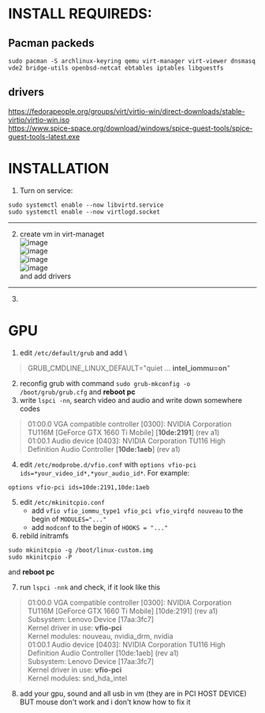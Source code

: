 # INSTALL REQUIREDS:
## Pacman packeds
```
sudo pacman -S archlinux-keyring qemu virt-manager virt-viewer dnsmasq vde2 bridge-utils openbsd-netcat ebtables iptables libguestfs
```
## drivers
https://fedorapeople.org/groups/virt/virtio-win/direct-downloads/stable-virtio/virtio-win.iso \
https://www.spice-space.org/download/windows/spice-guest-tools/spice-guest-tools-latest.exe 

# INSTALLATION
1) Turn on service:
```
sudo systemctl enable --now libvirtd.service
sudo systemctl enable --now virtlogd.socket
```
---
2) create vm in virt-managet \
![image](https://user-images.githubusercontent.com/86479624/164980047-b1264cbf-79cf-4312-ba83-404b780c0b1a.png)\
![image](https://user-images.githubusercontent.com/86479624/164980060-8704d229-e28a-4182-bc08-28d82ee792da.png)\
![image](https://user-images.githubusercontent.com/86479624/164980106-534ee4f6-115d-419e-8d3e-2b9fa32445b6.png)\
![image](https://user-images.githubusercontent.com/86479624/167599275-b4e24938-60e0-483e-8abd-1f9ab47c859e.png)\
and add drivers
---
3) 

# GPU
1) edit `/etc/default/grub` and add \
 > GRUB_CMDLINE_LINUX_DEFAULT="quiet ... **intel_iommu=on**"
2) reconfig grub with command `sudo grub-mkconfig -o /boot/grub/grub.cfg` and **reboot pc**
3) write `lspci -nn`, search video and audio and write down somewhere codes
> 01:00.0 VGA compatible controller [0300]: NVIDIA Corporation TU116M [GeForce GTX 1660 Ti Mobile] [**10de:2191**] (rev a1)\
01:00.1 Audio device [0403]: NVIDIA Corporation TU116 High Definition Audio Controller [**10de:1aeb**] (rev a1)
4) edit `/etc/modprobe.d/vfio.conf` with `options vfio-pci ids=*your_video_id*,*your_audio_id*`. For example:
```
options vfio-pci ids=10de:2191,10de:1aeb
``` 
5) edit `/etc/mkinitcpio.conf`
	* add `vfio vfio_iommu_type1 vfio_pci vfio_virqfd nouveau` to the begin of `MODULES="..."`
	* add `modconf` to the begin of `HOOKS = "..."`
6) rebild initramfs
```
sudo mkinitcpio -g /boot/linux-custom.img
sudo mkinitcpio -P
```
and **reboot pc**

7) run `lspci -nnk` and check, if it look like this
> 01:00.0 VGA compatible controller [0300]: NVIDIA Corporation TU116M [GeForce GTX 1660 Ti Mobile] [10de:2191] (rev a1)\
	Subsystem: Lenovo Device [17aa:3fc7]\
	Kernel driver in use: **vfio-pci**\
	Kernel modules: nouveau, nvidia_drm, nvidia\
01:00.1 Audio device [0403]: NVIDIA Corporation TU116 High Definition Audio Controller [10de:1aeb] (rev a1)\
	Subsystem: Lenovo Device [17aa:3fc7]\
	Kernel driver in use: **vfio-pci**\
	Kernel modules: snd_hda_intel
8) add your gpu, sound and all usb in vm (they are in PCI HOST DEVICE) BUT mouse don't work and i don't know how to fix it
